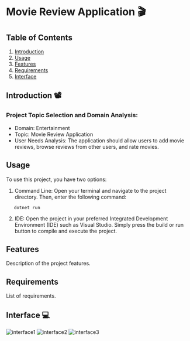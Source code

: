 # Movie Review Application 🎬

## Table of Contents

1. [Introduction](#introduction)
2. [Usage](#usage)
3. [Features](#features)
4. [Requirements](#requirements)
5. [Interface](#Interface)

## Introduction 📽️
### Project Topic Selection and Domain Analysis:
- Domain: Entertainment
- Topic: Movie Review Application
- User Needs Analysis: The application should allow users to add movie reviews, browse reviews from other users, and rate movies.

## Usage

To use this project, you have two options:

1. Command Line: Open your terminal and navigate to the project directory. Then, enter the following command:
```
   dotnet run
```
2. IDE: Open the project in your preferred Integrated Development Environment (IDE) such as Visual Studio. Simply press the build or run button to compile and execute the project.
     

## Features

Description of the project features.

## Requirements

List of requirements.

## Interface 💻
![interface1](https://github.com/MichalBurda4/CSharp-Project/assets/163707785/fb34fdba-f80b-4c4c-8cdc-92b60a3b6910)
![interface2](https://github.com/MichalBurda4/CSharp-Project/assets/163707785/da6cb3ed-25f4-46df-ad5f-60b01ee94b10)
![interface3](https://github.com/MichalBurda4/CSharp-Project/assets/163707785/d1a4086d-ab2a-4ca1-baaa-836759d45689)


